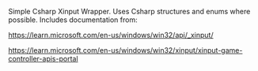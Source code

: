 ﻿Simple Csharp Xinput Wrapper. Uses Csharp structures and enums where possible.
Includes documentation from:

https://learn.microsoft.com/en-us/windows/win32/api/_xinput/

https://learn.microsoft.com/en-us/windows/win32/xinput/xinput-game-controller-apis-portal